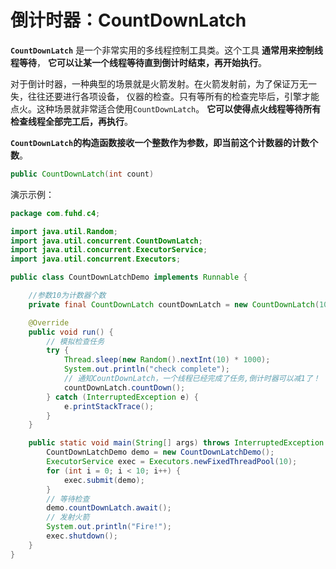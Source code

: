 倒计时器：CountDownLatch
==============================================================
**`CountDownLatch`** 是一个非常实用的多线程控制工具类。这个工具 **通常用来控制线程等待**，
**它可以让某一个线程等待直到倒计时结束，再开始执行**。

对于倒计时器，一种典型的场景就是火箭发射。在火箭发射前，为了保证万无一失，往往还要进行各项设备，
仪器的检查。只有等所有的检查完毕后，引擎才能点火。这种场景就非常适合使用`CountDownLatch`。
**它可以使得点火线程等待所有检查线程全部完工后，再执行**。

**`CountDownLatch`的构造函数接收一个整数作为参数，即当前这个计数器的计数个数**。
```java
public CountDownLatch(int count)
```

演示示例：
```java
package com.fuhd.c4;

import java.util.Random;
import java.util.concurrent.CountDownLatch;
import java.util.concurrent.ExecutorService;
import java.util.concurrent.Executors;

public class CountDownLatchDemo implements Runnable {

    //参数10为计数器个数
    private final CountDownLatch countDownLatch = new CountDownLatch(10);

    @Override
    public void run() {
        // 模拟检查任务
        try {
            Thread.sleep(new Random().nextInt(10) * 1000);
            System.out.println("check complete");
            // 通知CountDownLatch，一个线程已经完成了任务,倒计时器可以减1了！
            countDownLatch.countDown();
        } catch (InterruptedException e) {
            e.printStackTrace();
        }
    }

    public static void main(String[] args) throws InterruptedException {
        CountDownLatchDemo demo = new CountDownLatchDemo();
        ExecutorService exec = Executors.newFixedThreadPool(10);
        for (int i = 0; i < 10; i++) {
            exec.submit(demo);
        }
        // 等待检查
        demo.countDownLatch.await();
        // 发射火箭
        System.out.println("Fire!");
        exec.shutdown();
    }
}
```
